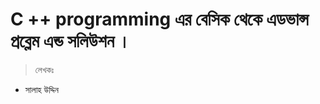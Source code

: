 


# C ++ programming এর বেসিক থেকে এডভান্স প্রব্লেম এন্ড সলিউশন  । 
>>>>>>> 

>লেখকঃ 

* সালাহ উদ্দিন 
